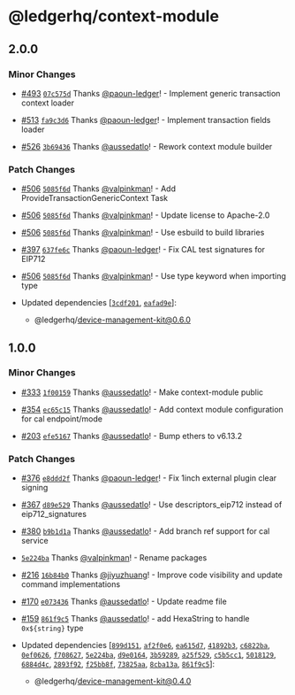 # @ledgerhq/context-module

## 2.0.0

### Minor Changes

- [#493](https://github.com/LedgerHQ/device-sdk-ts/pull/493) [`07c575d`](https://github.com/LedgerHQ/device-sdk-ts/commit/07c575d44361c53d4d6c0e73a1eb61a43d2ed8d4) Thanks [@paoun-ledger](https://github.com/paoun-ledger)! - Implement generic transaction context loader

- [#513](https://github.com/LedgerHQ/device-sdk-ts/pull/513) [`fa9c3d6`](https://github.com/LedgerHQ/device-sdk-ts/commit/fa9c3d61735f7c2aaf2d00a878eeba7ece16078a) Thanks [@paoun-ledger](https://github.com/paoun-ledger)! - Implement transaction fields loader

- [#526](https://github.com/LedgerHQ/device-sdk-ts/pull/526) [`3b69436`](https://github.com/LedgerHQ/device-sdk-ts/commit/3b6943633e8b076a998db39ed92b753a6e5d3309) Thanks [@aussedatlo](https://github.com/aussedatlo)! - Rework context module builder

### Patch Changes

- [#506](https://github.com/LedgerHQ/device-sdk-ts/pull/506) [`5085f6d`](https://github.com/LedgerHQ/device-sdk-ts/commit/5085f6dd397b5800849e34f593e71fd9c61c0e40) Thanks [@valpinkman](https://github.com/valpinkman)! - Add ProvideTransactionGenericContext Task

- [#506](https://github.com/LedgerHQ/device-sdk-ts/pull/506) [`5085f6d`](https://github.com/LedgerHQ/device-sdk-ts/commit/5085f6dd397b5800849e34f593e71fd9c61c0e40) Thanks [@valpinkman](https://github.com/valpinkman)! - Update license to Apache-2.0

- [#506](https://github.com/LedgerHQ/device-sdk-ts/pull/506) [`5085f6d`](https://github.com/LedgerHQ/device-sdk-ts/commit/5085f6dd397b5800849e34f593e71fd9c61c0e40) Thanks [@valpinkman](https://github.com/valpinkman)! - Use esbuild to build libraries

- [#397](https://github.com/LedgerHQ/device-sdk-ts/pull/397) [`637fe6c`](https://github.com/LedgerHQ/device-sdk-ts/commit/637fe6c3e8cee434925f4347a602648abd6aee69) Thanks [@paoun-ledger](https://github.com/paoun-ledger)! - Fix CAL test signatures for EIP712

- [#506](https://github.com/LedgerHQ/device-sdk-ts/pull/506) [`5085f6d`](https://github.com/LedgerHQ/device-sdk-ts/commit/5085f6dd397b5800849e34f593e71fd9c61c0e40) Thanks [@valpinkman](https://github.com/valpinkman)! - Use type keyword when importing type

- Updated dependencies [[`3cdf201`](https://github.com/LedgerHQ/device-sdk-ts/commit/3cdf2012117fdb1916be43f42869d6d75bee584f), [`eafad9e`](https://github.com/LedgerHQ/device-sdk-ts/commit/eafad9e1b39573ad3321413b7adaa0814245da96)]:
  - @ledgerhq/device-management-kit@0.6.0

## 1.0.0

### Minor Changes

- [#333](https://github.com/LedgerHQ/device-sdk-ts/pull/333) [`1f00159`](https://github.com/LedgerHQ/device-sdk-ts/commit/1f0015938e74f6823728cdc8569fe8997c0a7a2c) Thanks [@aussedatlo](https://github.com/aussedatlo)! - Make context-module public

- [#354](https://github.com/LedgerHQ/device-sdk-ts/pull/354) [`ec65c15`](https://github.com/LedgerHQ/device-sdk-ts/commit/ec65c15f37fde4bd7982512d65ca2e174c2370ba) Thanks [@aussedatlo](https://github.com/aussedatlo)! - Add context module configuration for cal endpoint/mode

- [#203](https://github.com/LedgerHQ/device-sdk-ts/pull/203) [`efe5167`](https://github.com/LedgerHQ/device-sdk-ts/commit/efe51677c3adcd858c497c2ae48061c9cb2ec460) Thanks [@aussedatlo](https://github.com/aussedatlo)! - Bump ethers to v6.13.2

### Patch Changes

- [#376](https://github.com/LedgerHQ/device-sdk-ts/pull/376) [`e8ddd2f`](https://github.com/LedgerHQ/device-sdk-ts/commit/e8ddd2f59e993e8a1ecd3798ee4b5a9208bf3a06) Thanks [@paoun-ledger](https://github.com/paoun-ledger)! - Fix 1inch external plugin clear signing

- [#367](https://github.com/LedgerHQ/device-sdk-ts/pull/367) [`d89e529`](https://github.com/LedgerHQ/device-sdk-ts/commit/d89e529ea0e6948ffe182457cf37ce36fca08f10) Thanks [@aussedatlo](https://github.com/aussedatlo)! - Use descriptors_eip712 instead of eip712_signatures

- [#380](https://github.com/LedgerHQ/device-sdk-ts/pull/380) [`b9b1d1a`](https://github.com/LedgerHQ/device-sdk-ts/commit/b9b1d1a7a426426d62ca16162e195fc83823e922) Thanks [@aussedatlo](https://github.com/aussedatlo)! - Add branch ref support for cal service

- [`5e224ba`](https://github.com/LedgerHQ/device-sdk-ts/commit/5e224ba475f7fefa8df14d0aad325bc9f9636f57) Thanks [@valpinkman](https://github.com/valpinkman)! - Rename packages

- [#216](https://github.com/LedgerHQ/device-sdk-ts/pull/216) [`16b84b0`](https://github.com/LedgerHQ/device-sdk-ts/commit/16b84b04413ad9602f1dad6b8229d8d0afec185b) Thanks [@jiyuzhuang](https://github.com/jiyuzhuang)! - Improve code visibility and update command implementations

- [#170](https://github.com/LedgerHQ/device-sdk-ts/pull/170) [`e073436`](https://github.com/LedgerHQ/device-sdk-ts/commit/e0734365a2cedc79aa7786038d5f47880fba4319) Thanks [@aussedatlo](https://github.com/aussedatlo)! - Update readme file

- [#159](https://github.com/LedgerHQ/device-sdk-ts/pull/159) [`861f9c5`](https://github.com/LedgerHQ/device-sdk-ts/commit/861f9c56b7b10034df156e369400dfd614b545f1) Thanks [@aussedatlo](https://github.com/aussedatlo)! - add HexaString to handle `0x${string}` type

- Updated dependencies [[`899d151`](https://github.com/LedgerHQ/device-sdk-ts/commit/899d15152c2cf67b19cb6ca83dc1fbbd0e79ae27), [`af2f0e6`](https://github.com/LedgerHQ/device-sdk-ts/commit/af2f0e61f370fd4728ebec2daa60599997859f05), [`ea615d7`](https://github.com/LedgerHQ/device-sdk-ts/commit/ea615d7e75667cab30a3107bf9032edae48867fa), [`41892b3`](https://github.com/LedgerHQ/device-sdk-ts/commit/41892b3dbd27c71b091d4c8203286702a81f380b), [`c6822ba`](https://github.com/LedgerHQ/device-sdk-ts/commit/c6822ba275946200333a8e64f240bf52c62e649c), [`0ef0626`](https://github.com/LedgerHQ/device-sdk-ts/commit/0ef06260b4cf87c3cb41fe2819e8efd849b2f336), [`f708627`](https://github.com/LedgerHQ/device-sdk-ts/commit/f708627965617b40951016448b8f90d71c19a2f8), [`5e224ba`](https://github.com/LedgerHQ/device-sdk-ts/commit/5e224ba475f7fefa8df14d0aad325bc9f9636f57), [`d9e0164`](https://github.com/LedgerHQ/device-sdk-ts/commit/d9e0164d69bede69269d0989c24a8631b9a0875d), [`3b59289`](https://github.com/LedgerHQ/device-sdk-ts/commit/3b592899168ecedfa3698041b77e09764c1cf4d7), [`a25f529`](https://github.com/LedgerHQ/device-sdk-ts/commit/a25f529ed08206d38d00026a3589bbbaa21075bc), [`c5b5cc1`](https://github.com/LedgerHQ/device-sdk-ts/commit/c5b5cc11d0b0dfec4e1e76ecd98d4ad09a6c9d89), [`5018129`](https://github.com/LedgerHQ/device-sdk-ts/commit/501812904cbb7eb519651b4c8dbb613198e1e89c), [`6884d4c`](https://github.com/LedgerHQ/device-sdk-ts/commit/6884d4cce615f32b128c672bfefa74d249d5ca48), [`2893f92`](https://github.com/LedgerHQ/device-sdk-ts/commit/2893f92e023741ef33e72dd5bc40e18b42052ca8), [`f25bb8f`](https://github.com/LedgerHQ/device-sdk-ts/commit/f25bb8feec3e733d1ebb13b2d7c7ea08e61fae3e), [`73825aa`](https://github.com/LedgerHQ/device-sdk-ts/commit/73825aaa5869c9026bd1a5a1b142a74a9484662f), [`8cba13a`](https://github.com/LedgerHQ/device-sdk-ts/commit/8cba13a3fb720ecd15b2464c45be30fc9851bd0a), [`861f9c5`](https://github.com/LedgerHQ/device-sdk-ts/commit/861f9c56b7b10034df156e369400dfd614b545f1)]:
  - @ledgerhq/device-management-kit@0.4.0
